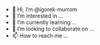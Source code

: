 - 👋 Hi, I’m @igorek-murrom
- 👀 I’m interested in ...
- 🌱 I’m currently learning ...
- 💞️ I’m looking to collaborate on ...
- 📫 How to reach me ...

<!---
igorek-murrom/igorek-murrom is a ✨ special ✨ repository because its `README.md` (this file) appears on your GitHub profile.
You can click the Preview link to take a look at your changes.
--->
